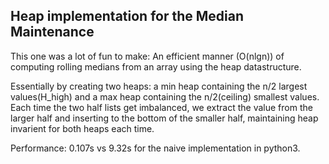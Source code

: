 ## Heap implementation for the Median Maintenance

This one was a lot of fun to make: An efficient manner (O(nlgn)) of computing rolling medians from an array using the heap datastructure. 

Essentially by creating two heaps: a min heap containing the n/2 largest values(H_high) and a max heap containing the n/2(ceiling) smallest values. Each time the two half lists get imbalanced, we extract the value from the larger half and inserting to the bottom of the smaller half, maintaining heap invarient for both heaps each time. 

Performance: 0.107s vs 9.32s for the naive implementation in python3. 
